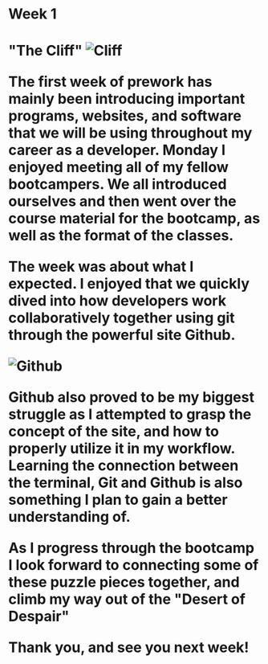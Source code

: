 <h1>Week 1<h1>

"The Cliff"
![Cliff](https://cms-tes-platform-v2-production.s3.eu-west-1.amazonaws.com/s3fs-public/styles/news_article_ml_x2/public/media/image/2020-02/Jump%20off%20a%20cliff.jpg?h=30c92080&itok=YahBX3Lz)


The first week of prework has mainly been introducing important programs, websites, and software that we will be using throughout my career as a developer. Monday I enjoyed meeting all of my fellow bootcampers. We all introduced ourselves and then went over the course material for the bootcamp, as well as the format of the classes.

The week was about what I expected. I enjoyed that we quickly dived into how developers work collaboratively together using git through the powerful site Github.

![Github](https://miro.medium.com/max/719/1*WaaXnUvhvrswhBJSw4YTuQ.png)

Github also proved to be my biggest struggle as I attempted to grasp the concept of the site, and how to properly utilize it in my workflow. Learning the connection between the terminal, Git and Github is also something I plan to gain a better understanding of.

As I progress through the bootcamp I look forward to connecting some of these puzzle pieces together, and climb my way out of the "Desert of Despair"

Thank you, and see you next week!




